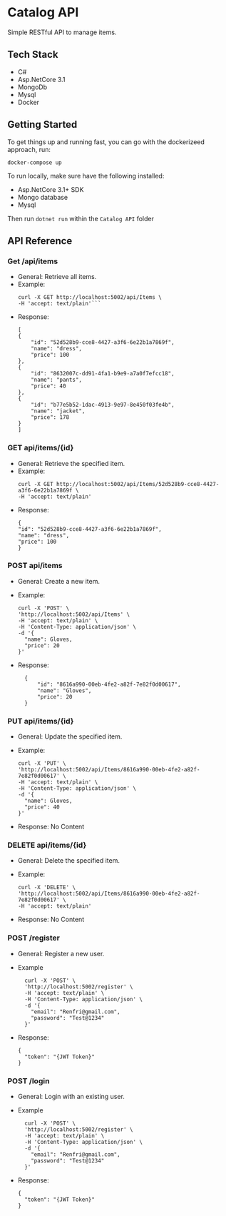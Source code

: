 # Catalog API

Simple RESTful API to manage items.

## Tech Stack

- C#
- Asp.NetCore 3.1
- MongoDb
- Mysql
- Docker

## Getting Started

To get things up and running fast, you can go with the dockerizeed approach, run:

`docker-compose up`

To run locally, make sure have the following installed:

- Asp.NetCore 3.1+ SDK
- Mongo database
- Mysql

Then run `dotnet run` within the `Catalog API` folder

## API Reference

### Get /api/items

- General: Retrieve all items.
- Example:
  ````
  curl -X GET http://localhost:5002/api/Items \
  -H 'accept: text/plain'```
  ````
- Response:
  ```
  [
  {
      "id": "52d528b9-cce8-4427-a3f6-6e22b1a7869f",
      "name": "dress",
      "price": 100
  },
  {
      "id": "8632007c-dd91-4fa1-b9e9-a7a0f7efcc18",
      "name": "pants",
      "price": 40
  },
  {
      "id": "b77e5b52-1dac-4913-9e97-8e450f03fe4b",
      "name": "jacket",
      "price": 178
  }
  ]
  ```

### GET api/items/{id}

- General: Retrieve the specified item.
- Example:
  ```
  curl -X GET http://localhost:5002/api/Items/52d528b9-cce8-4427-a3f6-6e22b1a7869f \
  -H 'accept: text/plain'
  ```
- Response:
  ```
  {
  "id": "52d528b9-cce8-4427-a3f6-6e22b1a7869f",
  "name": "dress",
  "price": 100
  }
  ```

### POST api/items

- General: Create a new item.
- Example:

  ```
  curl -X 'POST' \
  'http://localhost:5002/api/Items' \
  -H 'accept: text/plain' \
  -H 'Content-Type: application/json' \
  -d '{
    "name": Gloves,
    "price": 20
  }'
  ```

- Response:

  ```
    {
        "id": "8616a990-00eb-4fe2-a82f-7e82f0d00617",
        "name": "Gloves",
        "price": 20
    }
  ```

### PUT api/items/{id}

- General: Update the specified item.
- Example:

  ```
  curl -X 'PUT' \
  'http://localhost:5002/api/Items/8616a990-00eb-4fe2-a82f-7e82f0d00617' \
  -H 'accept: text/plain' \
  -H 'Content-Type: application/json' \
  -d '{
    "name": Gloves,
    "price": 40
  }'
  ```

- Response: No Content

### DELETE api/items/{id}

- General: Delete the specified item.
- Example:

  ```
  curl -X 'DELETE' \
  'http://localhost:5002/api/Items/8616a990-00eb-4fe2-a82f-7e82f0d00617' \
  -H 'accept: text/plain'
  ```

- Response: No Content

### POST /register

- General: Register a new user.
- Example

  ```
    curl -X 'POST' \
    'http://localhost:5002/register' \
    -H 'accept: text/plain' \
    -H 'Content-Type: application/json' \
    -d '{
      "email": "Renfri@gmail.com",
      "password": "Test@1234"
    }'
  ```

- Response:

  ```
  {
    "token": "{JWT Token}"
  }
  ```

### POST /login

- General: Login with an existing user.
- Example

  ```
    curl -X 'POST' \
    'http://localhost:5002/register' \
    -H 'accept: text/plain' \
    -H 'Content-Type: application/json' \
    -d '{
      "email": "Renfri@gmail.com",
      "password": "Test@1234"
    }'
  ```

- Response:

  ```
  {
    "token": "{JWT Token}"
  }
  ```
